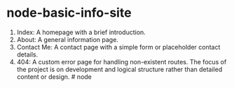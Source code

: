 # node-basic-info-site
 

1. Index: A homepage with a brief introduction.
2. About: A general information page.
3. Contact Me: A contact page with a simple form or placeholder contact details.
4. 404: A custom error page for handling non-existent routes.
The focus of the project is on development and logical structure rather than detailed content or design.
#   n o d e  
 